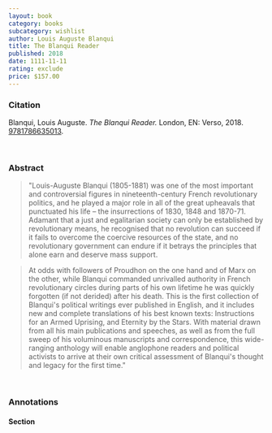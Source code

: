 ```yaml
---
layout: book
category: books
subcategory: wishlist
author: Louis Auguste Blanqui
title: The Blanqui Reader
published: 2018
date: 1111-11-11
rating: exclude
price: $157.00
---
```


### Citation

Blanqui, Louis Auguste. *The Blanqui Reader.* London, EN: Verso, 2018. [9781786635013](https://www.versobooks.com/en-ca/products/360-the-blanqui-reader).

<br>

### Abstract

> "Louis-Auguste Blanqui (1805-1881) was one of the most important and controversial figures in nineteenth-century French revolutionary politics, and he played a major role in all of the great upheavals that punctuated his life – the insurrections of 1830, 1848 and 1870-71. Adamant that a just and egalitarian society can only be established by revolutionary means, he recognised that no revolution can succeed if it fails to overcome the coercive resources of the state, and no revolutionary government can endure if it betrays the principles that alone earn and deserve mass support.

> At odds with followers of Proudhon on the one hand and of Marx on the other, while Blanqui commanded unrivalled authority in French revolutionary circles during parts of his own lifetime he was quickly forgotten (if not derided) after his death. This is the first collection of Blanqui's political writings ever published in English, and it includes new and complete translations of his best known texts: Instructions for an Armed Uprising, and Eternity by the Stars. With material drawn from all his main publications and speeches, as well as from the full sweep of his voluminous manuscripts and correspondence, this wide-ranging anthology will enable anglophone readers and political activists to arrive at their own critical assessment of Blanqui's thought and legacy for the first time."

<br>

### Annotations

#### Section

<br>
